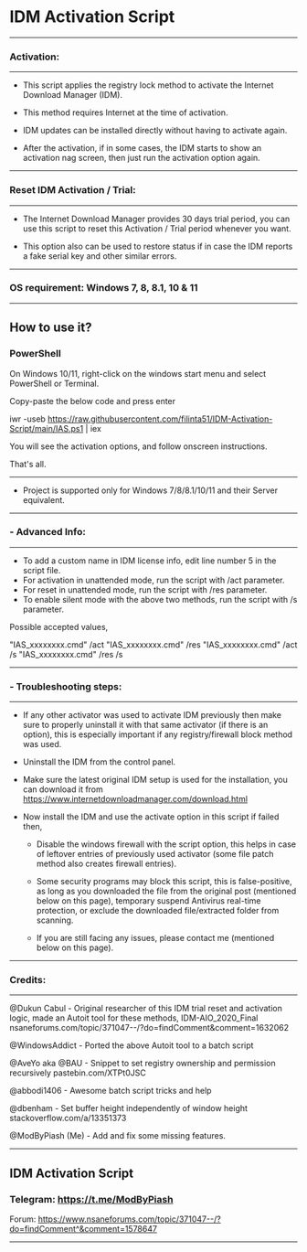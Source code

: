 # IDM Activation Script
_________________________________

###   Activation:
_________________________________

 - This script applies the registry lock method to activate the Internet Download Manager (IDM).

 - This method requires Internet at the time of activation.

 - IDM updates can be installed directly without having to activate again.

 - After the activation, if in some cases, the IDM starts to show an activation nag screen, 
   then just run the activation option again.

_________________________________

###   Reset IDM Activation / Trial:
_________________________________

 - The Internet Download Manager provides 30 days trial period, you can use this script to 
   reset this Activation / Trial period whenever you want.
 
 - This option also can be used to restore status if in case the IDM reports a fake serial
   key and other similar errors.

_________________________________

###   OS requirement: Windows 7, 8, 8.1, 10 & 11
_________________________________

##   How to use it?

###   PowerShell

On Windows 10/11, right-click on the windows start menu and select PowerShell or Terminal.

Copy-paste the below code and press enter

iwr -useb https://raw.githubusercontent.com/filinta51/IDM-Activation-Script/main/IAS.ps1 | iex

You will see the activation options, and follow onscreen instructions.

That's all.
_________________________________

 - Project is supported only for Windows 7/8/8.1/10/11 and their Server equivalent.

_________________________________

### - Advanced Info:
_________________________________

   - To add a custom name in IDM license info, edit line number 5 in the script file.
   - For activation in unattended mode, run the script with /act parameter.
   - For reset in unattended mode, run the script with /res parameter.
   - To enable silent mode with the above two methods, run the script with /s parameter.

Possible accepted values,

"IAS_xxxxxxxx.cmd" /act
"IAS_xxxxxxxx.cmd" /res
"IAS_xxxxxxxx.cmd" /act /s
"IAS_xxxxxxxx.cmd" /res /s

_________________________________

### - Troubleshooting steps:
_________________________________

   - If any other activator was used to activate IDM previously then make sure to properly
     uninstall it with that same activator (if there is an option), this is especially important
     if any registry/firewall block method was used.

   - Uninstall the IDM from the control panel.

   - Make sure the latest original IDM setup is used for the installation,
     you can download it from https://www.internetdownloadmanager.com/download.html

   - Now install the IDM and use the activate option in this script if failed then,

     - Disable the windows firewall with the script option, this helps in case of leftover entries of
       previously used activator (some file patch method also creates firewall entries).

     - Some security programs may block this script, this is false-positive, as long as you 
       downloaded the file from the original post (mentioned below on this page), temporary suspend
       Antivirus real-time protection, or exclude the downloaded file/extracted folder from scanning.

     - If you are still facing any issues, please contact me (mentioned below on this page).

____________________________________________________________________________________________________

###   Credits:
____________________________________________________________________________________________________

   @Dukun Cabul        - Original researcher of this IDM trial reset and activation logic,
                         made an Autoit tool for these methods, IDM-AIO_2020_Final
                         nsaneforums.com/topic/371047--/?do=findComment&comment=1632062
                         
   @WindowsAddict	     - Ported the above Autoit tool to a batch script

   @AveYo aka @BAU     - Snippet to set registry ownership and permission recursively
                         pastebin.com/XTPt0JSC

   @abbodi1406         - Awesome batch script tricks and help

   @dbenham            - Set buffer height independently of window height
                         stackoverflow.com/a/13351373

   @ModByPiash (Me)	   - Add and fix some missing features.
_________________________________

##   IDM Activation Script
 
 
###   Telegram:   https://t.me/ModByPiash

  Forum:   https://www.nsaneforums.com/topic/371047--/?do=findComment^&comment=1578647
____________________________________________________________________________________________________
